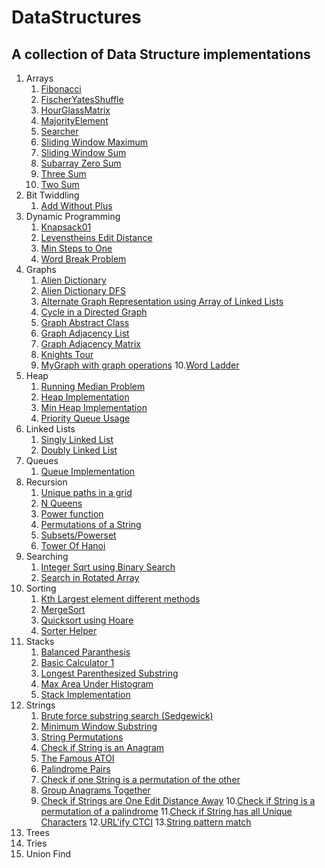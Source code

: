 # DataStructures
## A collection of Data Structure implementations

1. Arrays
   1. [Fibonacci](https://github.com/pratikmurali/DataStructures/blob/master/src/com/pratik/datastructures/arrays/Fibonacci.java)
   2. [FischerYatesShuffle](https://github.com/pratikmurali/DataStructures/blob/master/src/com/pratik/datastructures/arrays/FischerYatesShuffle.java)
   3. [HourGlassMatrix](https://github.com/pratikmurali/DataStructures/blob/master/src/com/pratik/datastructures/arrays/HourGlassMatrix.java)
   4. [MajorityElement](https://github.com/pratikmurali/DataStructures/blob/master/src/com/pratik/datastructures/arrays/MajorityElement.java)
   5. [Searcher](https://github.com/pratikmurali/DataStructures/blob/master/src/com/pratik/datastructures/arrays/Searcher.java)
   6. [Sliding Window Maximum](https://github.com/pratikmurali/DataStructures/blob/master/src/com/pratik/datastructures/arrays/SlidingWindowMaximum.java)
   7. [Sliding Window Sum](https://github.com/pratikmurali/DataStructures/blob/master/src/com/pratik/datastructures/arrays/SlidingWindowSum.java)
   8. [Subarray Zero Sum](https://github.com/pratikmurali/DataStructures/blob/master/src/com/pratik/datastructures/arrays/SubarrayZeroSum.java)
   9. [Three Sum](https://github.com/pratikmurali/DataStructures/blob/master/src/com/pratik/datastructures/arrays/ThreeSum.java)
   10. [Two Sum](https://github.com/pratikmurali/DataStructures/blob/master/src/com/pratik/datastructures/arrays/TwoSum.java)
2. Bit Twiddling
   1. [Add Without Plus](https://github.com/pratikmurali/DataStructures/blob/master/src/com/pratik/datastructures/bittwiddle/AddWithoutPlus.java)
3. Dynamic Programming
   1. [Knapsack01](https://github.com/pratikmurali/DataStructures/blob/master/src/com/pratik/datastructures/dp/Knapsack01.java)
   2. [Levenstheins Edit Distance](https://github.com/pratikmurali/DataStructures/blob/master/src/com/pratik/datastructures/dp/LevenshteinsEditDistance.java)
   3. [Min Steps to One](https://github.com/pratikmurali/DataStructures/blob/master/src/com/pratik/datastructures/dp/MinStepsToOne.java)
   4. [Word Break Problem](https://github.com/pratikmurali/DataStructures/blob/master/src/com/pratik/datastructures/dp/WordBreakProblem.java)
4. Graphs
   1. [Alien Dictionary](https://github.com/pratikmurali/DataStructures/blob/master/src/com/pratik/datastructures/graphs/AlienDictionary.java)
   2. [Alien Dictionary DFS](https://github.com/pratikmurali/DataStructures/blob/master/src/com/pratik/datastructures/graphs/AlienDictionaryDFS.java)
   3. [Alternate Graph Representation using Array of Linked Lists](https://github.com/pratikmurali/DataStructures/blob/master/src/com/pratik/datastructures/graphs/AlternateGraph.java)
   4. [Cycle in a Directed Graph](https://github.com/pratikmurali/DataStructures/blob/master/src/com/pratik/datastructures/graphs/DirectedGraphCycle.java)
   5. [Graph Abstract Class](https://github.com/pratikmurali/DataStructures/blob/master/src/com/pratik/datastructures/graphs/Graph.java)
   6. [Graph Adjacency List](https://github.com/pratikmurali/DataStructures/blob/master/src/com/pratik/datastructures/graphs/GraphAdjList.java)
   7. [Graph Adjacency Matrix](https://github.com/pratikmurali/DataStructures/blob/master/src/com/pratik/datastructures/graphs/GraphAdjMatrix.java)
   8. [Knights Tour](https://github.com/pratikmurali/DataStructures/blob/master/src/com/pratik/datastructures/graphs/KnightsTour.java)
   9. [MyGraph with graph operations](https://github.com/pratikmurali/DataStructures/blob/master/src/com/pratik/datastructures/graphs/MyGraph.java)
   10.[Word Ladder](https://github.com/pratikmurali/DataStructures/blob/master/src/com/pratik/datastructures/graphs/WordLadder.java)
5. Heap
   1. [Running Median Problem](https://github.com/pratikmurali/DataStructures/blob/master/src/com/pratik/datastructures/heap/ContinuousMedian.java)
   2. [Heap Implementation](https://github.com/pratikmurali/DataStructures/blob/master/src/com/pratik/datastructures/heap/Heap.java)
   3. [Min Heap Implementation](https://github.com/pratikmurali/DataStructures/blob/master/src/com/pratik/datastructures/heap/MinHeap.java)
   4. [Priority Queue Usage](https://github.com/pratikmurali/DataStructures/blob/master/src/com/pratik/datastructures/heap/PriorityQueueExample.java)
6. Linked Lists
   1. [Singly Linked List](https://github.com/pratikmurali/DataStructures/blob/master/src/com/pratik/datastructures/lists/DoublyLinkedList.java)
   2. [Doubly Linked List](https://github.com/pratikmurali/DataStructures/blob/master/src/com/pratik/datastructures/lists/LinkedList.java)
7. Queues
   1. [Queue Implementation](https://github.com/pratikmurali/DataStructures/blob/master/src/com/pratik/datastructures/queue/Queue.java)
8. Recursion
   1. [Unique paths in a grid](https://github.com/pratikmurali/DataStructures/blob/master/src/com/pratik/datastructures/recursion/CountUniquePaths.java)
   2. [N Queens](https://github.com/pratikmurali/DataStructures/blob/master/src/com/pratik/datastructures/recursion/NQueens.java)
   3. [Power function](https://github.com/pratikmurali/DataStructures/blob/master/src/com/pratik/datastructures/recursion/PowRecursive.java)
   4. [Permutations of a String](https://github.com/pratikmurali/DataStructures/blob/master/src/com/pratik/datastructures/recursion/StringPermutations.java)
   5. [Subsets/Powerset](https://github.com/pratikmurali/DataStructures/blob/master/src/com/pratik/datastructures/recursion/SubsetsGeneration.java)
   6. [Tower Of Hanoi](https://github.com/pratikmurali/DataStructures/blob/master/src/com/pratik/datastructures/recursion/TowersOfHanoi.java)
9. Searching
   1. [Integer Sqrt using Binary Search](https://github.com/pratikmurali/DataStructures/blob/master/src/com/pratik/datastructures/search/IntegerSqrt.java)
   2. [Search in Rotated Array](https://github.com/pratikmurali/DataStructures/blob/master/src/com/pratik/datastructures/search/RotatedBinarySearch.java)
10. Sorting
    1. [Kth Largest element different methods](https://github.com/pratikmurali/DataStructures/blob/master/src/com/pratik/datastructures/sort/KthLargestElement.java)
    2. [MergeSort](https://github.com/pratikmurali/DataStructures/blob/master/src/com/pratik/datastructures/sort/Mergesort.java)
    3. [Quicksort using Hoare](https://github.com/pratikmurali/DataStructures/blob/master/src/com/pratik/datastructures/sort/Quicksort.java)
    4. [Sorter Helper](https://github.com/pratikmurali/DataStructures/blob/master/src/com/pratik/datastructures/sort/Sorter.java)
11. Stacks
    1. [Balanced Paranthesis](https://github.com/pratikmurali/DataStructures/blob/master/src/com/pratik/datastructures/stack/BalancedParens.java)
    2. [Basic Calculator 1](https://github.com/pratikmurali/DataStructures/blob/master/src/com/pratik/datastructures/stack/BasicCalculator1.java)
    3. [Longest Parenthesized Substring](https://github.com/pratikmurali/DataStructures/blob/master/src/com/pratik/datastructures/stack/LongestParenthesisSubstring.java)
    4. [Max Area Under Histogram](https://github.com/pratikmurali/DataStructures/blob/master/src/com/pratik/datastructures/stack/MaxHistogramArea.java)
    5. [Stack Implementation](https://github.com/pratikmurali/DataStructures/blob/master/src/com/pratik/datastructures/stack/Stack.java)
12. Strings
    1. [Brute force substring search (Sedgewick)](https://github.com/pratikmurali/DataStructures/blob/master/src/com/pratik/datastructures/strings/BruteForceSubstringSearch.java)
    2. [Minimum Window Substring](https://github.com/pratikmurali/DataStructures/blob/master/src/com/pratik/datastructures/strings/MinimumWindowSubstring.java)
    3. [String Permutations](https://github.com/pratikmurali/DataStructures/blob/master/src/com/pratik/datastructures/strings/StringAllPermutations.java)
    4. [Check if String is an Anagram](https://github.com/pratikmurali/DataStructures/blob/master/src/com/pratik/datastructures/strings/StringAnagramChecker.java)
    5. [The Famous ATOI](https://github.com/pratikmurali/DataStructures/blob/master/src/com/pratik/datastructures/strings/StringAtoi.java)
    6. [Palindrome Pairs](https://github.com/pratikmurali/DataStructures/blob/master/src/com/pratik/datastructures/strings/StringCheckPalindromePairs.java)
    7. [Check if one String is a permutation of the other](https://github.com/pratikmurali/DataStructures/blob/master/src/com/pratik/datastructures/strings/StringCheckPermutation.java)
    8. [Group Anagrams Together](https://github.com/pratikmurali/DataStructures/blob/master/src/com/pratik/datastructures/strings/StringGroupAnagrams.java)
    9. [Check if Strings are One Edit Distance Away](https://github.com/pratikmurali/DataStructures/blob/master/src/com/pratik/datastructures/strings/StringOneEditDistance.java)
    10.[Check if String is a permutation of a palindrome](https://github.com/pratikmurali/DataStructures/blob/master/src/com/pratik/datastructures/strings/StringPermutationPalindrome.java)
    11.[Check if String has all Unique Characters](https://github.com/pratikmurali/DataStructures/blob/master/src/com/pratik/datastructures/strings/StringUniqueCharacter.java)
    12.[URL'ify CTCI](https://github.com/pratikmurali/DataStructures/blob/master/src/com/pratik/datastructures/strings/StringUrlify.java)
    13.[String pattern match](https://github.com/pratikmurali/DataStructures/blob/master/src/com/pratik/datastructures/strings/StringWordPattern.java)
13. Trees
14. Tries
15. Union Find
